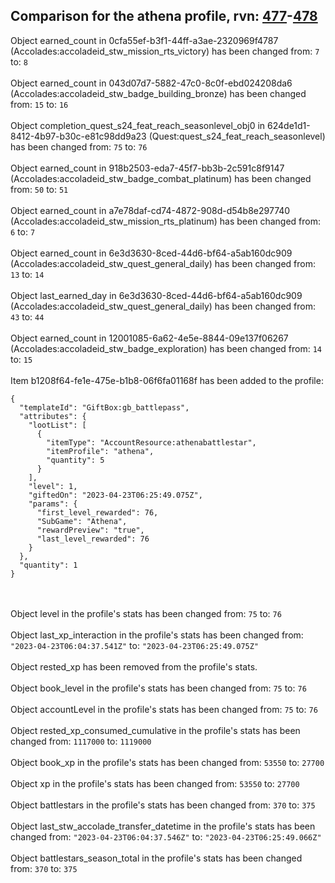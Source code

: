 ## Comparison for the athena profile, rvn: [477](https://github.com/PRO100KatYT/FortniteProfileRevisions/tree/main/profiles/athena/477%20athena.json)-[478](https://github.com/PRO100KatYT/FortniteProfileRevisions/tree/main/profiles/athena/478%20athena.json)

Object earned_count in 0cfa55ef-b3f1-44ff-a3ae-2320969f4787 (Accolades:accoladeid_stw_mission_rts_victory) has been changed from: `7` to: `8`
<br><br>
Object earned_count in 043d07d7-5882-47c0-8c0f-ebd024208da6 (Accolades:accoladeid_stw_badge_building_bronze) has been changed from: `15` to: `16`
<br><br>
Object completion_quest_s24_feat_reach_seasonlevel_obj0 in 624de1d1-8412-4b97-b30c-e81c98dd9a23 (Quest:quest_s24_feat_reach_seasonlevel) has been changed from: `75` to: `76`
<br><br>
Object earned_count in 918b2503-eda7-45f7-bb3b-2c591c8f9147 (Accolades:accoladeid_stw_badge_combat_platinum) has been changed from: `50` to: `51`
<br><br>
Object earned_count in a7e78daf-cd74-4872-908d-d54b8e297740 (Accolades:accoladeid_stw_mission_rts_platinum) has been changed from: `6` to: `7`
<br><br>
Object earned_count in 6e3d3630-8ced-44d6-bf64-a5ab160dc909 (Accolades:accoladeid_stw_quest_general_daily) has been changed from: `13` to: `14`
<br><br>
Object last_earned_day in 6e3d3630-8ced-44d6-bf64-a5ab160dc909 (Accolades:accoladeid_stw_quest_general_daily) has been changed from: `43` to: `44`
<br><br>
Object earned_count in 12001085-6a62-4e5e-8844-09e137f06267 (Accolades:accoladeid_stw_badge_exploration) has been changed from: `14` to: `15`
<br><br>
Item b1208f64-fe1e-475e-b1b8-06f6fa01168f has been added to the profile:

```
{
  "templateId": "GiftBox:gb_battlepass",
  "attributes": {
    "lootList": [
      {
        "itemType": "AccountResource:athenabattlestar",
        "itemProfile": "athena",
        "quantity": 5
      }
    ],
    "level": 1,
    "giftedOn": "2023-04-23T06:25:49.075Z",
    "params": {
      "first_level_rewarded": 76,
      "SubGame": "Athena",
      "rewardPreview": "true",
      "last_level_rewarded": 76
    }
  },
  "quantity": 1
}
```

<br><br>
Object level in the profile's stats has been changed from: `75` to: `76`
<br><br>
Object last_xp_interaction in the profile's stats has been changed from: `"2023-04-23T06:04:37.541Z"` to: `"2023-04-23T06:25:49.075Z"`
<br><br>
Object rested_xp has been removed from the profile's stats.
<br><br>
Object book_level in the profile's stats has been changed from: `75` to: `76`
<br><br>
Object accountLevel in the profile's stats has been changed from: `75` to: `76`
<br><br>
Object rested_xp_consumed_cumulative in the profile's stats has been changed from: `1117000` to: `1119000`
<br><br>
Object book_xp in the profile's stats has been changed from: `53550` to: `27700`
<br><br>
Object xp in the profile's stats has been changed from: `53550` to: `27700`
<br><br>
Object battlestars in the profile's stats has been changed from: `370` to: `375`
<br><br>
Object last_stw_accolade_transfer_datetime in the profile's stats has been changed from: `"2023-04-23T06:04:37.546Z"` to: `"2023-04-23T06:25:49.066Z"`
<br><br>
Object battlestars_season_total in the profile's stats has been changed from: `370` to: `375`
<br><br>
